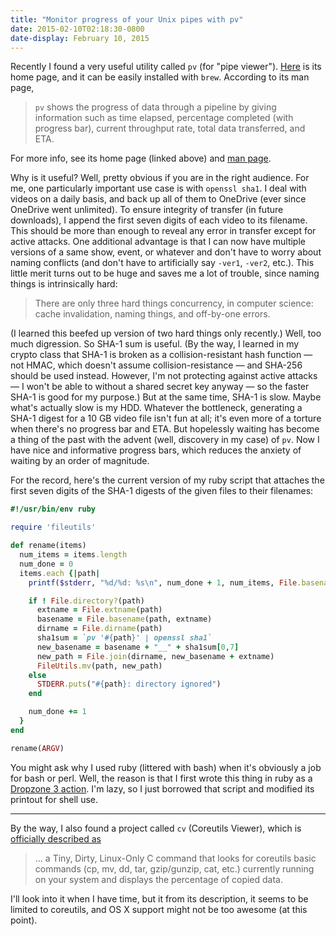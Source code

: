 ```yaml
---
title: "Monitor progress of your Unix pipes with pv"
date: 2015-02-10T02:18:30-0800
date-display: February 10, 2015
---
```

Recently I found a very useful utility called `pv` (for "pipe viewer"). [Here](http://www.ivarch.com/programs/pv.shtml) is its home page, and it can be easily installed with `brew`. According to its man page,

> `pv` shows the progress of data through a pipeline by giving information such as time elapsed, percentage completed (with progress bar), current throughput rate, total data transferred, and ETA.

For more info, see its home page (linked above) and [man page](http://linux.die.net/man/1/pv).

Why is it useful? Well, pretty obvious if you are in the right audience. For me, one particularly important use case is with `openssl sha1`. I deal with videos on a daily basis, and back up all of them to OneDrive (ever since OneDrive went unlimited). To ensure integrity of transfer (in future downloads), I append the first seven digits of each video to its filename. This should be more than enough to reveal any error in transfer except for active attacks. One additional advantage is that I can now have multiple versions of a same show, event, or whatever and don't have to worry about naming conflicts (and don't have to artificially say `-ver1`, `-ver2`, etc.). This little merit turns out to be huge and saves me a lot of trouble, since naming things is intrinsically hard:

> There are only three hard things concurrency, in computer science: cache invalidation, naming things, and off-by-one errors.

(I learned this beefed up version of two hard things only recently.) Well, too much digression. So SHA-1 sum is useful. (By the way, I learned in my crypto class that SHA-1 is broken as a collision-resistant hash function — not HMAC, which doesn't assume collision-resistance — and SHA-256 should be used instead. However, I'm not protecting against active attacks — I won't be able to without a shared secret key anyway — so the faster SHA-1 is good for my purpose.) But at the same time, SHA-1 is slow. Maybe what's actually slow is my HDD. Whatever the bottleneck, generating a SHA-1 digest for a 10 GB video file isn't fun at all; it's even more of a torture when there's no progress bar and ETA. But hopelessly waiting has become a thing of the past with the advent (well, discovery in my case) of `pv`. Now I have nice and informative progress bars, which reduces the anxiety of waiting by an order of magnitude.

For the record, here's the current version of my ruby script that attaches the first seven digits of the SHA-1 digests of the given files to their filenames:

```ruby
#!/usr/bin/env ruby

require 'fileutils'

def rename(items)
  num_items = items.length
  num_done = 0
  items.each {|path|
    printf($stderr, "%d/%d: %s\n", num_done + 1, num_items, File.basename(path))

    if ! File.directory?(path)
      extname = File.extname(path)
      basename = File.basename(path, extname)
      dirname = File.dirname(path)
      sha1sum = `pv '#{path}' | openssl sha1`
      new_basename = basename + "__" + sha1sum[0,7]
      new_path = File.join(dirname, new_basename + extname)
      FileUtils.mv(path, new_path)
    else
      STDERR.puts("#{path}: directory ignored")
    end

    num_done += 1
  }
end

rename(ARGV)
```

You might ask why I used ruby (littered with bash) when it's obviously a job for bash or perl. Well, the reason is that I first wrote this thing in ruby as a [Dropzone 3 action](https://gist.github.com/zmwangx/d6406fb8bf51ac768770). I'm lazy, so I just borrowed that script and modified its printout for shell use.

---

By the way, I also found a project called `cv` (Coreutils Viewer), which is [officially described as](https://github.com/Xfennec/cv)

> ... a Tiny, Dirty, Linux-Only C command that looks for coreutils basic commands (cp, mv, dd, tar, gzip/gunzip, cat, etc.) currently running on your system and displays the percentage of copied data.

I'll look into it when I have time, but it from its description, it seems to be limited to coreutils, and OS X support might not be too awesome (at this point).

